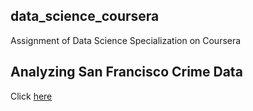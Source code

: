 ## data_science_coursera
Assignment of Data Science Specialization on Coursera

## Analyzing San Francisco Crime Data
Click [here](assignment6.ipynb)

